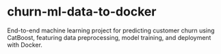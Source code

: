 # churn-ml-data-to-docker
End-to-end machine learning project for predicting customer churn using CatBoost, featuring data preprocessing, model training, and deployment with Docker.
